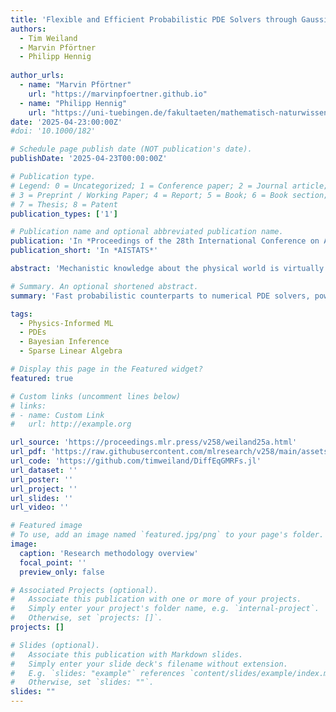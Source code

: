 ```yaml
---
title: 'Flexible and Efficient Probabilistic PDE Solvers through Gaussian Markov Random Fields'
authors:
  - Tim Weiland
  - Marvin Pförtner
  - Philipp Hennig
  
author_urls:
  - name: "Marvin Pförtner"
    url: "https://marvinpfoertner.github.io"
  - name: "Philipp Hennig"
    url: "https://uni-tuebingen.de/fakultaeten/mathematisch-naturwissenschaftliche-fakultaet/fachbereiche/informatik/lehrstuehle/methoden-des-maschinellen-lernens/personen/philipp-hennig/"
date: '2025-04-23:00:00Z'
#doi: '10.1000/182'

# Schedule page publish date (NOT publication's date).
publishDate: '2025-04-23T00:00:00Z'

# Publication type.
# Legend: 0 = Uncategorized; 1 = Conference paper; 2 = Journal article;
# 3 = Preprint / Working Paper; 4 = Report; 5 = Book; 6 = Book section;
# 7 = Thesis; 8 = Patent
publication_types: ['1']

# Publication name and optional abbreviated publication name.
publication: 'In *Proceedings of the 28th International Conference on Artificial Intelligence and Statistics (AISTATS)*'
publication_short: 'In *AISTATS*'

abstract: 'Mechanistic knowledge about the physical world is virtually always expressed via partial differential equations (PDEs). Recently, there has been a surge of interest in probabilistic PDE solvers—Bayesian statistical models mostly based on Gaussian process (GP) priors which seamlessly combine empirical measurements and mechanistic knowledge. As such, they quantify uncertainties arising from e.g. noisy or missing data, unknown PDE parameters or discretization error by design. Prior work has established connections to classical PDE solvers and provided solid theoretical guarantees. However, scaling such methods to large-scale problems remains a challenge, primarily due to dense covariance matrices. Our approach addresses the scalability issues by leveraging the Markov property of many commonly used GP priors. It has been shown that such priors are solutions to stochastic PDEs (SPDEs), which, when discretized, allow for highly efficient GP regression through sparse linear algebra. In this work, we show how to leverage this prior class to make probabilistic PDE solvers practical, even for large-scale nonlinear PDEs, through greatly accelerated inference mechanisms. Additionally, our approach also allows for flexible and physically meaningful priors beyond what can be modeled with covariance functions. Experiments confirm substantial speedups and accelerated convergence of our physics-informed priors in nonlinear settings.'

# Summary. An optional shortened abstract.
summary: 'Fast probabilistic counterparts to numerical PDE solvers, powered by SPDEs & sparse linear algebra.'

tags:
  - Physics-Informed ML
  - PDEs
  - Bayesian Inference
  - Sparse Linear Algebra

# Display this page in the Featured widget?
featured: true

# Custom links (uncomment lines below)
# links:
# - name: Custom Link
#   url: http://example.org

url_source: 'https://proceedings.mlr.press/v258/weiland25a.html'
url_pdf: 'https://raw.githubusercontent.com/mlresearch/v258/main/assets/weiland25a/weiland25a.pdf'
url_code: 'https://github.com/timweiland/DiffEqGMRFs.jl'
url_dataset: ''
url_poster: ''
url_project: ''
url_slides: ''
url_video: ''

# Featured image
# To use, add an image named `featured.jpg/png` to your page's folder.
image:
  caption: 'Research methodology overview'
  focal_point: ''
  preview_only: false

# Associated Projects (optional).
#   Associate this publication with one or more of your projects.
#   Simply enter your project's folder name, e.g. `internal-project`.
#   Otherwise, set `projects: []`.
projects: []

# Slides (optional).
#   Associate this publication with Markdown slides.
#   Simply enter your slide deck's filename without extension.
#   E.g. `slides: "example"` references `content/slides/example/index.md`.
#   Otherwise, set `slides: ""`.
slides: ""
---
```


